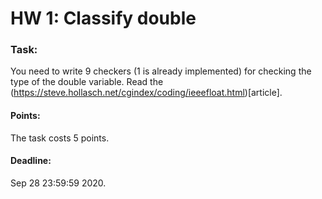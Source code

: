 # HW 1: Classify double

### Task:
You need to write 9 checkers (1 is already implemented) for checking the type of the double variable. Read the (https://steve.hollasch.net/cgindex/coding/ieeefloat.html)[article].

#### Points:
The task costs 5 points.

#### Deadline:
Sep 28 23:59:59 2020.


